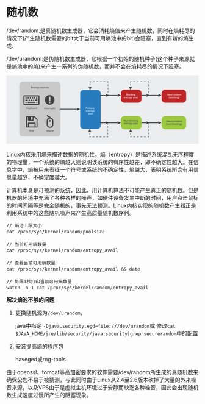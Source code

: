 # 随机数

/dev/random:是真随机数生成器，它会消耗熵值来产生随机数，同时在熵耗尽的情况下(产生随机数需要的bit大于当前可用熵池中的bit)会阻塞，直到有新的熵生成.

/dev/urandom:是伪随机数生成器，它根据一个初始的随机种子(这个种子来源就是熵池中的熵)来产生一系列的伪随机数，而并不会在熵耗尽的情况下阻塞。

![](./img/linux-1.png)

Linux内核采用熵来描述数据的随机性。熵（entropy）是描述系统混乱无序程度的物理量，一个系统的熵越大则说明该系统的有序性越差，即不确定性越大。在信息学中，熵被用来表征一个符号或系统的不确定性，熵越大，表明系统所含有用信息量越少，不确定度越大。

计算机本身是可预测的系统，因此，用计算机算法不可能产生真正的随机数。但是机器的环境中充满了各种各样的噪声，如硬件设备发生中断的时间，用户点击鼠标的时间间隔等是完全随机的，事先无法预测。Linux内核实现的随机数产生器正是利用系统中的这些随机噪声来产生高质量随机数序列。

```
// 熵池上限大小
cat /proc/sys/kernel/random/poolsize

// 当前可用熵数量
cat /proc/sys/kernel/random/entropy_avail

// 查看当前可用熵数量
cat /proc/sys/kernel/random/entropy_avail && date

// 每隔1秒打印当前可用熵数量
watch -n 1 cat /proc/sys/kernel/random/entropy_avail
```

**解决熵池不够的问题**

1. 更换随机源为`/dev/urandom`，

   java中指定
 `-Djava.security.egd=file:///dev/urandom`或 修改`cat $JAVA_HOME/jre/lib/security/java.security|grep securerandom`中的配置

2. 安装提高熵的程序包
   
   haveged或rng-tools



由于openssl、tomcat等高加密要求的软件需要/dev/random所生成的真随机数来确保公匙不易于被猜测，与此同时由于Linux从2.4至2.6版本砍掉了大量的外来噪音来源，以及VPS由于是虚拟主机环境过于安静而缺乏各种噪音，因此会出现随机数生成速度过慢所产生的阻塞现象。



